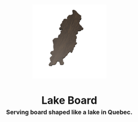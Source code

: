 <!-- 2023-12-19 -->

<p align="center">
  <img src="../../plans/lake-board/images/wireframe.png" width="40%"/>
</p>
<h1 align="center">
  Lake Board
  <br>
  <sup><sub><sup>Serving board shaped like a lake in Quebec.<sup></sub>
</h1>
